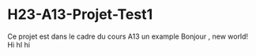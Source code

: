 # H23-A13-Projet-Test1
Ce projet est dans le cadre du cours A13 un example 
Bonjour , new world!
Hi hI hi
